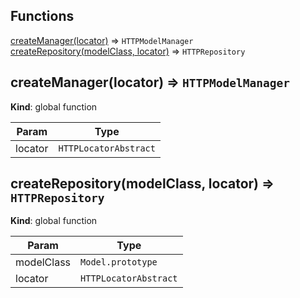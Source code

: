 ## Functions

<dl>
<dt><a href="#createManager">createManager(locator)</a> ⇒ <code>HTTPModelManager</code></dt>
<dd></dd>
<dt><a href="#createRepository">createRepository(modelClass, locator)</a> ⇒ <code>HTTPRepository</code></dt>
<dd></dd>
</dl>

<a name="createManager"></a>

## createManager(locator) ⇒ <code>HTTPModelManager</code>
**Kind**: global function  

| Param | Type |
| --- | --- |
| locator | <code>HTTPLocatorAbstract</code> | 

<a name="createRepository"></a>

## createRepository(modelClass, locator) ⇒ <code>HTTPRepository</code>
**Kind**: global function  

| Param | Type |
| --- | --- |
| modelClass | <code>Model.prototype</code> | 
| locator | <code>HTTPLocatorAbstract</code> | 

